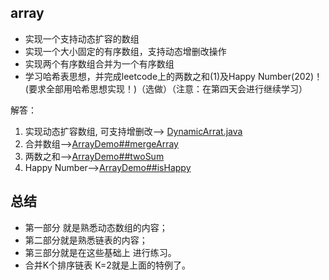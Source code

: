 ## array
-   实现一个支持动态扩容的数组
-   实现一个大小固定的有序数组，支持动态增删改操作
-   实现两个有序数组合并为一个有序数组
-   学习哈希表思想，并完成leetcode上的两数之和(1)及Happy Number(202)！
(要求全部用哈希思想实现！)（选做）（注意：在第四天会进行继续学习）

解答： 
1. 实现动态扩容数组, 可支持增删改--> [DynamicArrat.java](https://github.com/GavinAlison/leetcode/tree/master/algorithm/src/main/java/com/alison/DynamicArray.java)
2. 合并数组-->[ArrayDemo##mergeArray](https://github.com/GavinAlison/leetcode/tree/master/algorithm/src/main/java/com/alison/ArrayDemo.java)
3. 两数之和-->[ArrayDemo##twoSum](https://github.com/GavinAlison/leetcode/tree/master/algorithm/src/main/java/com/alison/ArrayDemo.java)
4. Happy Number-->[ArrayDemo##isHappy](https://github.com/GavinAlison/leetcode/tree/master/algorithm/src/main/java/com/alison/ArrayDemo.java)


## 总结
-   第一部分 就是熟悉动态数组的内容；   
-   第二部分就是熟悉链表的内容；  
-   第三部分就是在这些基础上 进行练习。  
-   合并K个排序链表 K=2就是上面的特例了。   



